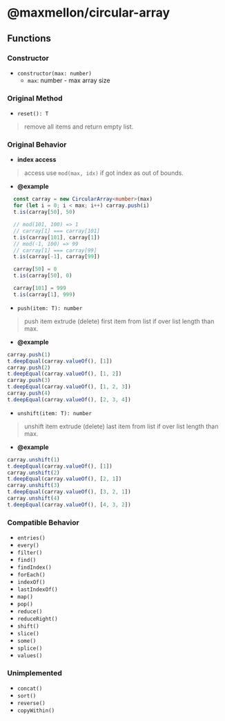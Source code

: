 # @maxmellon/circular-array

## Functions

### Constructor

- `constructor(max: number)`
  - `max`: number - max array size

### Original Method

- `reset(): T`
> remove all items and return empty list.

### Original Behavior

- **index access**
> access use `mod(max, idx)` if got index as out of bounds.

  - **@example**

```ts
  const carray = new CircularArray<number>(max)
  for (let i = 0; i < max; i++) carray.push(i)
  t.is(carray[50], 50)

  // mod(101, 100) => 1
  // carray[1] === carray[101]
  t.is(carray[101], carray[1])
  // mod(-1, 100) => 99
  // carray[1] === carray[99]
  t.is(carray[-1], carray[99])

  carray[50] = 0
  t.is(carray[50], 0)

  carray[101] = 999
  t.is(carray[1], 999)
```


- `push(item: T): number`
> push item
> extrude (delete) first item from list if over list length than max.

  - **@example**

```ts
carray.push(1)
t.deepEqual(carray.valueOf(), [1])
carray.push(2)
t.deepEqual(carray.valueOf(), [1, 2])
carray.push(3)
t.deepEqual(carray.valueOf(), [1, 2, 3])
carray.push(4)
t.deepEqual(carray.valueOf(), [2, 3, 4])
```

- `unshift(item: T): number`
> unshift item
> extrude (delete) last item from list if over list length than max.

  - **@example**

```ts
carray.unshift(1)
t.deepEqual(carray.valueOf(), [1])
carray.unshift(2)
t.deepEqual(carray.valueOf(), [2, 1])
carray.unshift(3)
t.deepEqual(carray.valueOf(), [3, 2, 1])
carray.unshift(4)
t.deepEqual(carray.valueOf(), [4, 3, 2])
```

### Compatible Behavior

- `entries()`
- `every()`
- `filter()`
- `find()`
- `findIndex()`
- `forEach()`
- `indexOf()`
- `lastIndexOf()`
- `map()`
- `pop()`
- `reduce()`
- `reduceRight()`
- `shift()`
- `slice()`
- `some()`
- `splice()`
- `values()`

### Unimplemented

- `concat()`
- `sort()`
- `reverse()`
- `copyWithin()`
